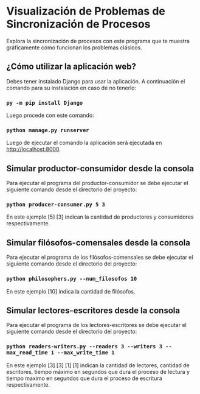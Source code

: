 # Visualización de Problemas de Sincronización de Procesos

Explora la sincronización de procesos con este programa que te muestra gráficamente cómo funcionan los problemas clásicos.

## ¿Cómo utilizar la aplicación web?

Debes tener instalado Django para usar la aplicación. A continuación el comando para su instalación en caso de no tenerlo:

### `py -m pip install Django`

Luego procede con este comando:

### `python manage.py runserver`

Luego de ejecutar el comando la aplicación será ejecutada en [http://localhost:8000](http://localhost:8000).

## Simular productor-consumidor desde la consola

Para ejecutar el programa del productor-consumidor se debe ejecutar el siguiente comando desde el directorio del proyecto:

### `python producer-consumer.py 5 3`

En este ejemplo [5] [3] indican la cantidad de productores y consumidores respectivamente.

## Simular filósofos-comensales desde la consola

Para ejecutar el programa de los filósofos-comensales se debe ejecutar el siguiente comando desde el directorio del proyecto:

### `python philosophers.py --num_filosofos 10`

En este ejemplo [10] indica la cantidad de filósofos.

## Simular lectores-escritores desde la consola

Para ejecutar el programa de los lectores-escritores se debe ejecutar el siguiente comando desde el directorio del proyecto:

### `python readers-writers.py --readers 3 --writers 3 --max_read_time 1 --max_write_time 1`

En este ejemplo [3] [3] [1] [1] indican la cantidad de lectores, cantidad de escritores, tiempo máximo en segundos que dura el proceso de lectura y tiempo maximo en segundos que dura el proceso de escritura respectivamente.
